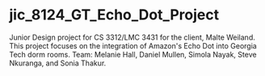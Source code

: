 # jic_8124_GT_Echo_Dot_Project
Junior Design project for CS 3312/LMC 3431 for the client, Malte Weiland. This project focuses on the integration of Amazon's Echo Dot into Georgia Tech dorm rooms.
Team: Melanie Hall, Daniel Mullen, Simola Nayak, Steve Nkuranga, and Sonia Thakur.
